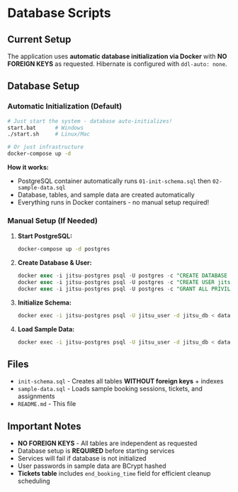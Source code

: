 # Database Scripts

## Current Setup
The application uses **automatic database initialization via Docker** with **NO FOREIGN KEYS** as requested. Hibernate is configured with `ddl-auto: none`.

## Database Setup

### Automatic Initialization (Default)
```bash
# Just start the system - database auto-initializes!
start.bat      # Windows
./start.sh     # Linux/Mac

# Or just infrastructure
docker-compose up -d
```

**How it works:** 
- PostgreSQL container automatically runs `01-init-schema.sql` then `02-sample-data.sql`
- Database, tables, and sample data are created automatically  
- Everything runs in Docker containers - no manual setup required!

### Manual Setup (If Needed)
1. **Start PostgreSQL:**
   ```bash
   docker-compose up -d postgres
   ```

2. **Create Database & User:**
   ```sql
   docker exec -i jitsu-postgres psql -U postgres -c "CREATE DATABASE jitsu_db;"
   docker exec -i jitsu-postgres psql -U postgres -c "CREATE USER jitsu_user WITH PASSWORD 'jitsu_password';"
   docker exec -i jitsu-postgres psql -U postgres -c "GRANT ALL PRIVILEGES ON DATABASE jitsu_db TO jitsu_user;"
   ```

3. **Initialize Schema:**
   ```bash
   docker exec -i jitsu-postgres psql -U jitsu_user -d jitsu_db < database/init-schema.sql
   ```

4. **Load Sample Data:**
   ```bash
   docker exec -i jitsu-postgres psql -U jitsu_user -d jitsu_db < database/sample-data.sql
   ```

## Files
- `init-schema.sql` - Creates all tables **WITHOUT foreign keys** + indexes
- `sample-data.sql` - Loads sample booking sessions, tickets, and assignments
- `README.md` - This file

## Important Notes
- **NO FOREIGN KEYS** - All tables are independent as requested
- Database setup is **REQUIRED** before starting services
- Services will fail if database is not initialized
- User passwords in sample data are BCrypt hashed
- **Tickets table** includes `end_booking_time` field for efficient cleanup scheduling